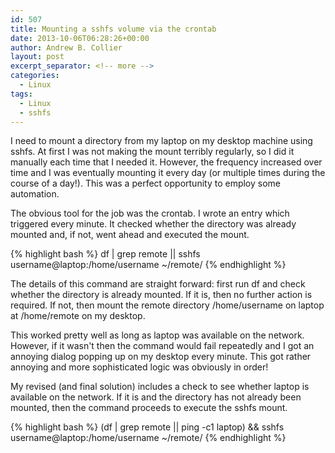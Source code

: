 ```yaml
---
id: 507
title: Mounting a sshfs volume via the crontab
date: 2013-10-06T06:28:26+00:00
author: Andrew B. Collier
layout: post
excerpt_separator: <!-- more -->
categories:
  - Linux
tags:
  - Linux
  - sshfs
---
```

I need to mount a directory from my laptop on my desktop machine using sshfs. At first I was not making the mount terribly regularly, so I did it manually each time that I needed it. However, the frequency increased over time and I was eventually mounting it every day (or multiple times during the course of a day!). This was a perfect opportunity to employ some automation.

<!-- more -->

The obvious tool for the job was the crontab. I wrote an entry which triggered every minute. It checked whether the directory was already mounted and, if not, went ahead and executed the mount.

{% highlight bash %}
df | grep remote || sshfs username@laptop:/home/username ~/remote/
{% endhighlight %}

The details of this command are straight forward: first run df and check whether the directory is already mounted. If it is, then no further action is required. If not, then mount the remote directory /home/username on laptop at /home/remote on my desktop.

This worked pretty well as long as laptop was available on the network. However, if it wasn't then the command would fail repeatedly and I got an annoying dialog popping up on my desktop every minute. This got rather annoying and more sophisticated logic was obviously in order!

My revised (and final solution) includes a check to see whether laptop is available on the network. If it is and the directory has not already been mounted, then the command proceeds to execute the sshfs mount.

{% highlight bash %}
(df | grep remote || ping -c1 laptop) && sshfs username@laptop:/home/username ~/remote/
{% endhighlight %}
